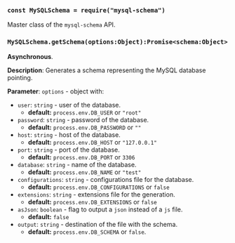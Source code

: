 
### `const MySQLSchema = require("mysql-schema")`

Master class of the `mysql-schema` API.




### `MySQLSchema.getSchema(options:Object):Promise<schema:Object>`



**Asynchronous**.


**Description**:  Generates a schema representing the MySQL database pointing.


**Parameter**:  `options` - object with:

   - `user`:           `string` - user of the database.
       - **default:** `process.env.DB_USER` or `"root"`
   - `password`:       `string` - password of the database.
       - **default:** `process.env.DB_PASSWORD` or `""`
   - `host`:           `string` - host of the database.
       - **default:** `process.env.DB_HOST` or `"127.0.0.1"`
   - `port`:           `string` - port of the database.
       - **default:** `process.env.DB_PORT` or `3306`
   - `database`:       `string` - name of the database.
       - **default:** `process.env.DB_NAME` or `"test"`
   - `configurations`: `string` - configurations file for the database.
       - **default:** `process.env.DB_CONFIGURATIONS` or `false`
   - `extensions`:     `string` - extensions file for the generation.
       - **default:** `process.env.DB_EXTENSIONS` or `false`
   - `asJson`:         `boolean` - flag to output a `json` instead of a `js` file.
       - **default:** `false`
   - `output`:         `string` - destination of the file with the schema.
       - **default:** `process.env.DB_SCHEMA` or `false`.



